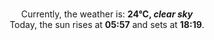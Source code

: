 <p  align="center"><br/>Currently, the weather is: <b> 24°C, <i>clear sky</i></b></br>Today, the sun rises at <b>05:57</b> and sets at <b>18:19</b>.</p>